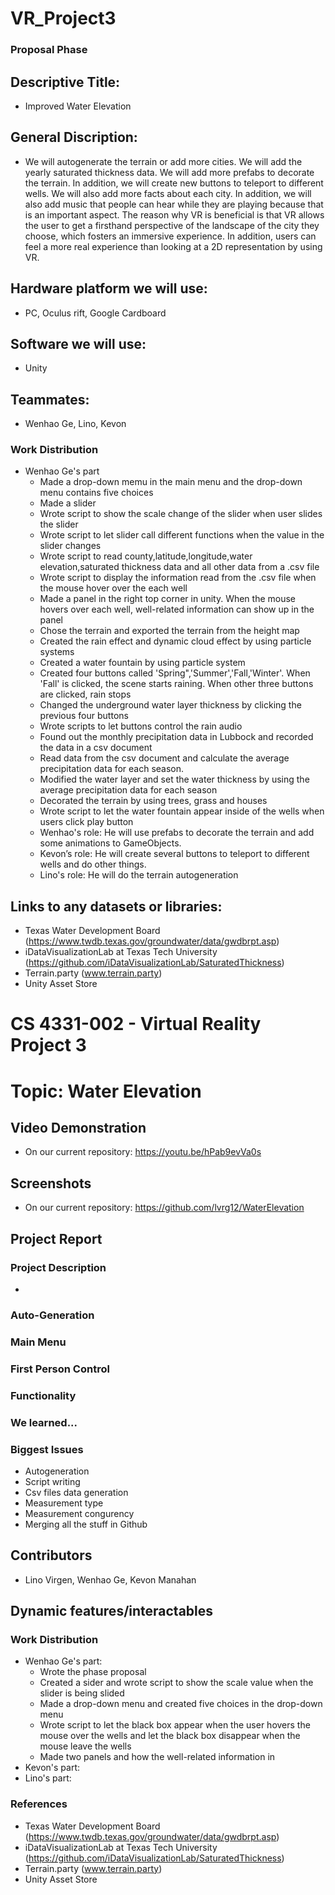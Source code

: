# VR_Project3
### Proposal Phase
## Descriptive Title:
  - Improved Water Elevation
## General Discription: 
  - We will autogenerate the terrain or add more cities. We will add the yearly saturated thickness data. We will add more prefabs to decorate the terrain. In addition, we will create new buttons to teleport to different wells. We will also add more facts about each city. In addition, we will also add music that people can hear while they are playing because that is an important aspect. The reason why VR is beneficial is that VR allows the user to get a firsthand perspective of the landscape of the city they choose, which fosters an immersive experience. In addition, users can feel a more real experience than looking at a 2D representation by using VR.
## Hardware platform we will use:
  - PC, Oculus rift, Google Cardboard
## Software we will use:
  - Unity
## Teammates:
  - Wenhao Ge, Lino, Kevon
  
### Work Distribution
- Wenhao Ge's part
   - Made a drop-down memu in the main menu and the drop-down menu contains five choices
   - Made a slider
   - Wrote script to show the scale change of the slider when user slides the slider
   - Wrote script to let slider call different functions when the value in the slider changes
   - Wrote script to read county,latitude,longitude,water elevation,saturated thickness data and all other data from a .csv file
   - Wrote script to display the information read from the .csv file when the mouse hover over the each well
   - Made a panel in the right top corner in unity. When the mouse hovers over each well, well-related information can show up in the panel
   - Chose the terrain and exported the terrain from the height map 
   - Created the rain effect and dynamic cloud effect by using particle systems
   - Created a water fountain by using particle system
   - Created four buttons called 'Spring",'Summer','Fall,'Winter'. When 'Fall' is clicked, the scene starts raining. When other three buttons are clicked, rain stops 
   - Changed the underground water layer thickness by clicking the previous four buttons
   - Wrote scripts to let buttons control the rain audio
   - Found out the monthly precipitation data in Lubbock and recorded the data in a csv document
   - Read data from the csv document and calculate the average precipitation data for each season.
   - Modified the water layer and set the water thickness by using the average precipitation data for each season
   - Decorated the terrain by using trees, grass and houses
   - Wrote script to let the water fountain appear inside of the wells when users click play button
   - Wenhao's role: He will use prefabs to decorate the terrain and add some animations to GameObjects. 
   - Kevon’s role: He will create several buttons to teleport to different wells and do other things.
   - Lino's role: He will do the terrain autogeneration
## Links to any datasets or libraries:
- Texas Water Development Board (https://www.twdb.texas.gov/groundwater/data/gwdbrpt.asp)
- iDataVisualizationLab at Texas Tech University (https://github.com/iDataVisualizationLab/SaturatedThickness)
- Terrain.party (www.terrain.party)
- Unity Asset Store
  
  
  
# CS 4331-002 - Virtual Reality Project 3
# Topic: Water Elevation


## Video Demonstration
   - On our current repository: https://youtu.be/hPab9evVa0s

## Screenshots
   - On our current repository: https://github.com/lvrg12/WaterElevation
   
## Project Report

### Project Description
- 


### Auto-Generation
### Main Menu

### First Person Control

### Functionality

### We learned...


### Biggest Issues
- Autogeneration
- Script writing
- Csv files data generation
- Measurement type
- Measurement congurency
- Merging all the stuff in Github

## Contributors
- Lino Virgen, Wenhao Ge, Kevon Manahan

## Dynamic features/interactables

### Work Distribution
- Wenhao Ge's part:
   - Wrote the phase proposal
   - Created a sider and wrote script to show the scale value when the slider is being slided
   - Made a drop-down menu and created five choices in the drop-down menu
   - Wrote script to let the black box appear when the user hovers the mouse over the wells and let the black box disappear when the mouse leave the wells
   - Made two panels and how the well-related information in 
- Kevon's part:
- Lino's part:

### References
- Texas Water Development Board (https://www.twdb.texas.gov/groundwater/data/gwdbrpt.asp)
- iDataVisualizationLab at Texas Tech University (https://github.com/iDataVisualizationLab/SaturatedThickness)
- Terrain.party (www.terrain.party)
- Unity Asset Store
